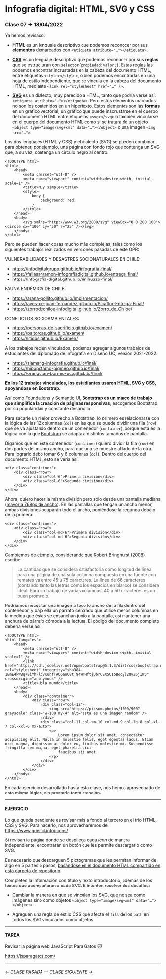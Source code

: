 # Infografía digital: HTML, SVG y CSS

### Clase 07 → 18/04/2022

Ya hemos revisado:
 
- **[HTML](https://github.com/profesorfaco/dno075-2021-2/wiki/HTML)** es un lenguaje descriptivo que podemos reconocer por sus **elementos** demarcados con `<etiqueta atributo="…"></etiqueta>`.

- **[CSS](https://github.com/profesorfaco/dno075-2021-2/wiki/CSS)** es un lenguaje descriptivo que podemos reconocer por sus **reglas** que se estructuran con `selector{propiedad:valor;}`. Estas reglas las podemos encontrar incrustadas en la cabeza del documento HTML, entre etiquetas `<style></style>`, o bien podemos encontrarlas en una hoja de estilo independiente, que se vincula en la cabeza del documento HTML, mediante `<link rel="stylesheet" href="…" />`.

- **[SVG](https://github.com/profesorfaco/dno075-2021-2/wiki/SVG)** es un dialecto, muy parecido a HTML, tanto que podría verse así: `<etiqueta atributo="…"></etiqueta>`. Pero estos elementos marcados no son los contenidos en un hipertexto. Estos elementos son las **formas** en un gráfico vectorial; un gráfico que puede inscrustarse en el cuerpo del documento HTML entre etiquetas `<svg></svg>` o también vincularse en el cuerpo del documento HTML como si se tratara de un objeto `<object type="image/svg+xml" data="…"></object>` o una imagen `<img src="…">`.

Los dos lenguajes (HTML y CSS) y el dialecto (SVG) se pueden combinar para obtener, por ejemplo, una página con fondo rojo que contenga un SVG que, a su vez, contenga un círculo negro al centro:

```
<!DOCTYPE html>
<html>
    <head>
        <meta charset="utf-8" />
        <meta name="viewport" content="width=device-width, initial-scale=1" />
        <title>Muy simple</title>
        <style>
            body {
                background: red;
            }
        </style>
    </head>
    <body>
        <svg xmlns="http://www.w3.org/2000/svg" viewBox="0 0 200 100"><circle cx="100" cy="50" r="25" /></svg>
    </body>
</html>
```

Pero se pueden hacer cosas mucho más complejas, tales como los siguientes trabajos realizados en versiones pasadas de este OPR:

VULNERABILIDADES Y DESASTRES SOCIONATURALES EN CHILE:

- https://infodigitalgrupo.github.io/infografia-final/
- https://fallasanramon-infografiadigital.github.io/entrega_final/
- https://infografia-digital.github.io/rinihuazo-final/

FAUNA ENDÉMICA DE CHILE:

- https://arana-pollito.github.io/Implementacion/
- https://aves-de-juan-fernandez.github.io/Picaflor-Entrega-Final/
- https://zorrodechiloe-infodigital.github.io/Zorro_de_Chiloe/

CONFLICTOS SOCIOAMBIENTALES:

- https://personas-de-sacrificio.github.io/examen/
- https://paltorcas.github.io/examen/
- https://litidos.github.io/Examen/

A los trabajos recién vinculados, podemos agregar algunos trabajos de estudiantes del diplomado de infografía en Diseño UC, versión 2021-2022.

- https://siamang-infografia.github.io/final/
- https://hipopotamo-pigmeo.github.io/final/
- https://orangutan-borneo-uc.github.io/final/

**En los 12 trabajos vinculados, los estudiantes usaron HTML, SVG y CSS, apoyándose en Bootstrap.**

Así como [Foundations](https://get.foundation/) y [Semantic UI](https://semantic-ui.com/), **[Bootstrap](https://getbootstrap.com/) es un marco de trabajo  que simplifica la creación de páginas responsivas**; escogemos Bootstrap por su popularidad y constante desarrollo.

Para sacarle un mejor provecho a [Bootstrap](https://getbootstrap.com/), lo primero es relacionarse con la lógica de las 12 columnas (`col`) en las que se puede dividir una fila (`row`) que se va ajustando dentro de un contenedor (`container`), porque esta es la lógica con la que [Bootstrap](https://getbootstrap.com/) se adapta a distintos tamaños de pantalla.

Digamos que en este contenedor (`container`) quiero dividir la fila (`row`) en dos partes del mismo ancho, para que una se muestre al lado de la otra. Para lograrlo debo tomar 6 y 6 columnas (`col`). Dentro del cuerpo del documento HTML, esto se vería así:

```
<div class="container">
    <div class="row">
        <div class="col-6">Primera división</div>
        <div class="col-6">Segunda división</div>
    </div>
</div>
```

Ahora, quiero hacer la misma división pero sólo desde una pantalla mediana ([mayor a 768px de ancho](https://getbootstrap.com/docs/5.0/layout/breakpoints/#available-breakpoints)). En las pantallas que tengan un ancho menor, ambas divisiones ocuparán todo el ancho, poniéndose la segunda debajo de la primera:

```
<div class="container">
    <div class="row">
        <div class="col-md-6">Primera división</div>
        <div class="col-md-6">Segunda división</div>
    </div>
</div>
```

Cambiemos de ejemplo, considerando que Robert Bringhurst (2008) escribe:

> La cantidad que se considera satisfactoria como longitud de línea para una página de una sola columna compuesta en una fuente con remates va entre 45 u 75 caracteres. La línea de 66 caracteres (contando tanto las letras como los espacios en blanco) se considera ideal. Para un trabajo de varias columnas, 40 a 50 caracteres es un buen promedio.

Podríamos necesitar una imagen a todo lo ancho de la fila dentro del contenedor, y bajo ella un párrafo centrado que utilice menos columnas en la medida que éstas se ensanchan junto a la pantalla, así mantener una anchura de párrafo cómoda a la lectura. El código del documento completo debería verse así:

```
<!DOCTYPE html>
<html lang="es">
    <head>
        <meta charset="utf-8" />
        <meta name="viewport" content="width=device-width, initial-scale=1" />
        <link href="https://cdn.jsdelivr.net/npm/bootstrap@5.1.3/dist/css/bootstrap.min.css" rel="stylesheet" integrity="sha384-1BmE4kWBq78iYhFldvKuhfTAU6auU8tT94WrHftjDbrCEXSU1oBoqyl2QvZ6jIW3" crossorigin="anonymous" />
        <title>Hola mundo</title>
    </head>
    <body>
        <div class="container">
            <div class="row">
                <div class="col-12">
                    <img src="https://picsum.photos/1600/900?grayscale" class="w-100 my-4" alt="esta es una imagen random" />
                </div>
                <div class="col-11 col-sm-10 col-md-9 col-lg-8 col-xl-7 col-xxl-6 mx-auto">
                    <p>
                        Lorem ipsum dolor sit amet, consectetur adipiscing elit. Nulla in molestie felis, eget egestas lacus. Etiam orci magna, dignissim at dolor eu, finibus molestie mi. Suspendisse fringilla sem magna, eget pharetra orci
                        faucibus sit amet.
                    </p>
                </div>
            </div>
        </div>
    </body>
</html>
```

En cada ejercicio desarrollado hasta esta clase, nos hemos aprovechado de esta misma lógica, sin prestarle tanta atención.

- - - - - - - 

#### EJERCICIO

Lo que queda pendiente es revisar más a fondo al tercero en el trío HTML, CSS y SVG. Para hacerlo, nos aprovecharemos de https://www.guemil.info/icons/

Si revisan la página donde se despliega cada *icon* de manera independiente, encontrarán un botón que les permite descargarlo como SVG. 

Es necesario que descarguen 5 pictogramas que les permitan informar de algo en 5 partes o pasos, [basándose en el documento HTML compartido en esta carpeta de repositorio](https://profesorfaco.github.io/dno075-2022-1/clase-07/).

Completen la información con título y texto introductorio, además de los textos que acompañarán a cada SVG. E intenten resolver dos desafíos:

- Cambiar la manera en que se vinculan los SVG, que no sea como imágenes sino como objetos `<object type="image/svg+xml" data="…"></object>`

- Agreguen una regla de estilo CSS que afecte el `fill` de los `path` en todos los SVG vinculados como objetos. 


- - - - - - - 

#### TAREA

Revisar la página web JavaScript Para Gatos :cat:  

https://jsparagatos.com/


- - - - - - - -

###### [← CLASE PASADA](https://github.com/profesorfaco/dno075-2022-1/tree/main/clase-06) — [CLASE SIGUIENTE →](https://github.com/profesorfaco/dno075-2022-1/tree/main/clase-09) 
